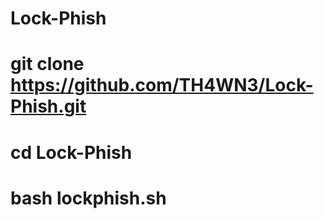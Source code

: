 # Lock-Phish


# git clone https://github.com/TH4WN3/Lock-Phish.git
# cd Lock-Phish
# bash lockphish.sh
